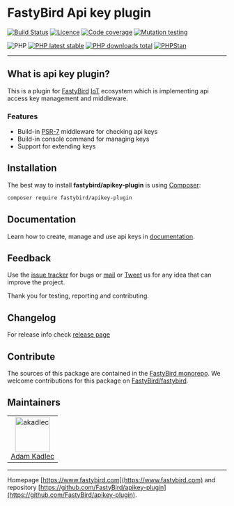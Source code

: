 # FastyBird Api key plugin

[![Build Status](https://badgen.net/github/checks/FastyBird/apikey-plugin/main?cache=300&style=flat-square)](https://github.com/FastyBird/apikey-plugin/actions)
[![Licence](https://badgen.net/github/license/FastyBird/apikey-plugin?cache=300&style=flat-square)](https://github.com/FastyBird/apikey-plugin/blob/main/LICENSE.md)
[![Code coverage](https://badgen.net/coveralls/c/github/FastyBird/apikey-plugin?cache=300&style=flat-square)](https://coveralls.io/r/FastyBird/apikey-plugin)
[![Mutation testing](https://img.shields.io/endpoint?style=flat-square&url=https%3A%2F%2Fbadge-api.stryker-mutator.io%2Fgithub.com%2FFastyBird%2Fapikey-plugin%2Fmain)](https://dashboard.stryker-mutator.io/reports/github.com/FastyBird/apikey-plugin/main)

![PHP](https://badgen.net/packagist/php/FastyBird/apikey-plugin?cache=300&style=flat-square)
[![PHP latest stable](https://badgen.net/packagist/v/FastyBird/apikey-plugin/latest?cache=300&style=flat-square)](https://packagist.org/packages/FastyBird/apikey-plugin)
[![PHP downloads total](https://badgen.net/packagist/dt/FastyBird/apikey-plugin?cache=300&style=flat-square)](https://packagist.org/packages/FastyBird/apikey-plugin)
[![PHPStan](https://img.shields.io/badge/phpstan-enabled-brightgreen.svg?style=flat-square)](https://github.com/phpstan/phpstan)

***

## What is api key plugin?

This is a plugin for [FastyBird](https://www.fastybird.com) [IoT](https://en.wikipedia.org/wiki/Internet_of_things) ecosystem which is
implementing api access key management and middleware.

### Features

- Build-in [PSR-7](http://www.php-fig.org/psr/psr-7/) middleware for checking api keys
- Build-in console command for managing keys
- Support for extending keys

## Installation

The best way to install **fastybird/apikey-plugin** is using [Composer](http://getcomposer.org/):

```sh
composer require fastybird/apikey-plugin
```

## Documentation

Learn how to create, manage and use api keys
in [documentation](https://github.com/FastyBird/apikey-plugin/blob/main/.docs/en/index.md).

## Feedback

Use the [issue tracker](https://github.com/FastyBird/fastybird/issues) for bugs
or [mail](mailto:code@fastybird.com) or [Tweet](https://twitter.com/fastybird) us for any idea that can improve the
project.

Thank you for testing, reporting and contributing.

## Changelog

For release info check [release page](https://github.com/FastyBird/fastybird/releases)

## Contribute

The sources of this package are contained in the [FastyBird monorepo](https://github.com/FastyBird/fastybird). We welcome contributions for this package on [FastyBird/fastybird](https://github.com/FastyBird/).

## Maintainers

<table>
	<tbody>
		<tr>
			<td align="center">
				<a href="https://github.com/akadlec">
					<img alt="akadlec" width="80" height="80" src="https://avatars3.githubusercontent.com/u/1866672?s=460&amp;v=4" />
				</a>
				<br>
				<a href="https://github.com/akadlec">Adam Kadlec</a>
			</td>
		</tr>
	</tbody>
</table>

***
Homepage [https://www.fastybird.com](https://www.fastybird.com) and
repository [https://github.com/FastyBird/apikey-plugin](https://github.com/FastyBird/apikey-plugin).
